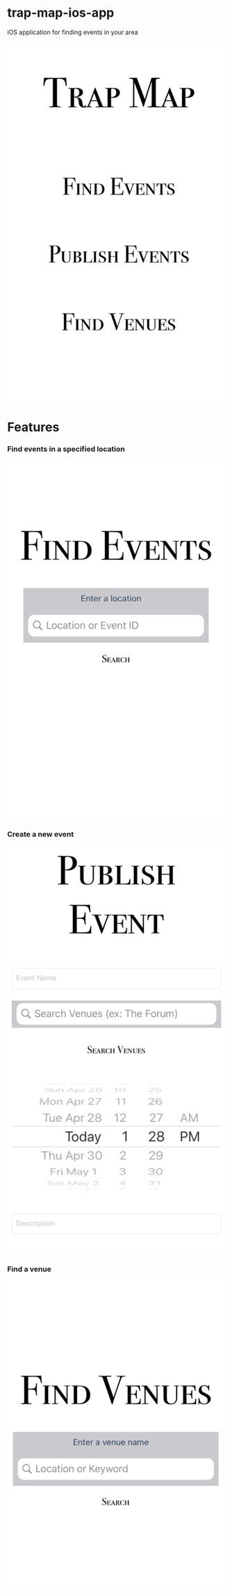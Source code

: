 # trap-map-ios-app
iOS application for finding events in your area

![](./images/home-page.png)

# Features
### Find events in a specified location
![](./images/find-events.png)

### Create a new event
![](./images/publish-event.png)

### Find a venue
![](./images/find-venue.png)
